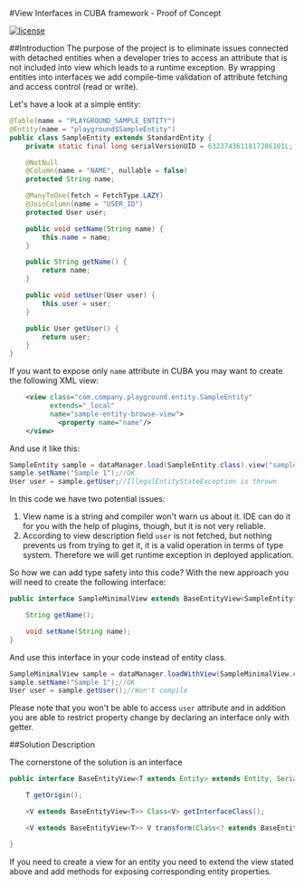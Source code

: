 #View Interfaces in CUBA framework - Proof of Concept

<a href="http://www.apache.org/licenses/LICENSE-2.0"><img src="https://img.shields.io/badge/license-Apache%20License%202.0-blue.svg?style=flat" alt="license" title=""></a>

##Introduction
The purpose of the project is to eliminate issues connected with detached entities when a developer tries to access an 
attribute that is not included into view which leads to a runtime exception. By wrapping entities into interfaces 
we add compile-time validation of attribute fetching and access control (read or write). 

Let's have a look at a simple entity:
```java
@Table(name = "PLAYGROUND_SAMPLE_ENTITY")
@Entity(name = "playground$SampleEntity")
public class SampleEntity extends StandardEntity {
    private static final long serialVersionUID = 6323743611817286101L;

    @NotNull
    @Column(name = "NAME", nullable = false)
    protected String name;

    @ManyToOne(fetch = FetchType.LAZY)
    @JoinColumn(name = "USER_ID")
    protected User user;

    public void setName(String name) {
        this.name = name;
    }

    public String getName() {
        return name;
    }

    public void setUser(User user) {
        this.user = user;
    }

    public User getUser() {
        return user;
    }
}
```  
If you want to expose only ``name`` attribute in CUBA you may want to create the following XML view:
```xml
    <view class="com.company.playground.entity.SampleEntity"
          extends="_local"
          name="sample-entity-browse-view">
            <property name="name"/>
    </view>
```
And use it like this:
```java
SampleEntity sample = dataManager.load(SampleEntity.class).view("sample-entity-browse-view").list().get(0);
sample.setName("Sample 1");//OK
User user = sample.getUser;//IllegalEntityStateException is thrown
```
In this code we have two potential issues:
1. View name is a string and compiler won't warn us about it. IDE can do it for you with the help of plugins, though, but it is not very reliable.
2. According to view description field ```user``` is not fetched, but nothing prevents us from trying to get it, it is a valid operation in terms of type system. Therefore we will get runtime exception in deployed application.

So how we can add type safety into this code? With the new approach you will need to create the following interface:
```java
public interface SampleMinimalView extends BaseEntityView<SampleEntity> {

    String getName();

    void setName(String name);
}
```
And use this interface in your code instead of entity class. 
```java
SampleMinimalView sample = dataManager.loadWithView(SampleMinimalView.class).list().get(0);
sample.setName("Sample 1");//OK
User user = sample.getUser();//Won't compile
```
Please note that you won't be able to access ```user``` attribute and in addition you are able to 
restrict property change by declaring an interface only with getter.

 
##Solution Description

The cornerstone of the solution is an interface 
```java
public interface BaseEntityView<T extends Entity> extends Entity, Serializable {

    T getOrigin();

    <V extends BaseEntityView<T>> Class<V> getInterfaceClass();

    <V extends BaseEntityView<T>> V transform(Class<? extends BaseEntityView<T>> targetView);

}
```  
If you need to create a view for an entity you need to extend the view stated above and add methods for exposing 
corresponding entity properties. 